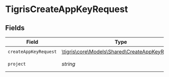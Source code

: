 # TigrisCreateAppKeyRequest


## Fields

| Field                                                                                        | Type                                                                                         | Required                                                                                     | Description                                                                                  |
| -------------------------------------------------------------------------------------------- | -------------------------------------------------------------------------------------------- | -------------------------------------------------------------------------------------------- | -------------------------------------------------------------------------------------------- |
| `createAppKeyRequest`                                                                        | [\tigris\core\Models\Shared\CreateAppKeyRequest](../../models/shared/CreateAppKeyRequest.md) | :heavy_check_mark:                                                                           | N/A                                                                                          |
| `project`                                                                                    | *string*                                                                                     | :heavy_check_mark:                                                                           | Project name                                                                                 |